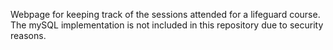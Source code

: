 Webpage for keeping track of the sessions attended for a lifeguard course. The mySQL implementation is not included in this repository due to security reasons.
